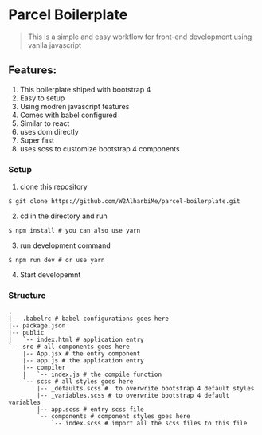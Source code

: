 # Parcel Boilerplate

> This is a simple and easy workflow for front-end development using vanila javascript

## Features:

1. This boilerplate shiped with bootstrap 4
2. Easy to setup
3. Using modren javascript features
4. Comes with babel configured
5. Similar to react
6. uses dom directly
7. Super fast
8. uses scss to customize bootstrap 4 components

### Setup

1. clone this repository

```
$ git clone https://github.com/W2AlharbiMe/parcel-boilerplate.git
```

2. cd in the directory and run

```
$ npm install # you can also use yarn
```

3. run development command

```
$ npm run dev # or use yarn
```

4. Start developemnt

### Structure

```
.
|-- .babelrc # babel configurations goes here
|-- package.json
|-- public
|   `-- index.html # application entry
`-- src # all components goes here
    |-- App.jsx # the entry component
    |-- app.js # the application entry
    |-- compiler
    |   `-- index.js # the compile function
    `-- scss # all styles goes here
        |-- _defaults.scss #  to overwrite bootstrap 4 default styles
        |-- _variables.scss # to overwrite bootstrap 4 default variables
        |-- app.scss # entry scss file
        `-- components # component styles goes here
            `-- index.scss # import all the scss files to this file
```
